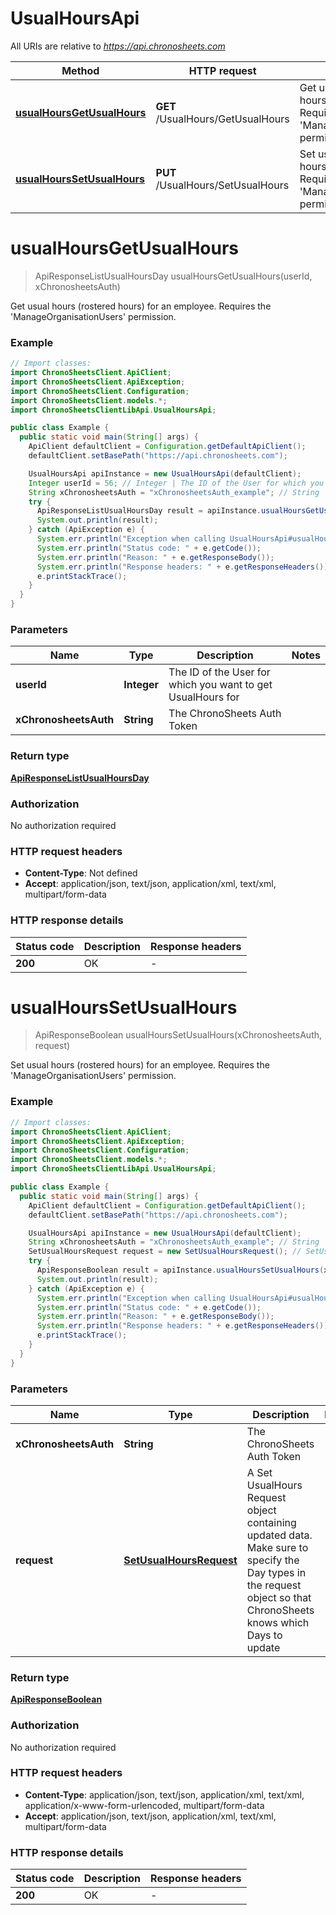 # UsualHoursApi

All URIs are relative to *https://api.chronosheets.com*

Method | HTTP request | Description
------------- | ------------- | -------------
[**usualHoursGetUsualHours**](UsualHoursApi.md#usualHoursGetUsualHours) | **GET** /UsualHours/GetUsualHours | Get usual hours (rostered hours) for an employee.  Requires the &#39;ManageOrganisationUsers&#39; permission.
[**usualHoursSetUsualHours**](UsualHoursApi.md#usualHoursSetUsualHours) | **PUT** /UsualHours/SetUsualHours | Set usual hours (rostered hours) for an employee.  Requires the &#39;ManageOrganisationUsers&#39; permission.


<a name="usualHoursGetUsualHours"></a>
# **usualHoursGetUsualHours**
> ApiResponseListUsualHoursDay usualHoursGetUsualHours(userId, xChronosheetsAuth)

Get usual hours (rostered hours) for an employee.  Requires the &#39;ManageOrganisationUsers&#39; permission.

### Example
```java
// Import classes:
import ChronoSheetsClient.ApiClient;
import ChronoSheetsClient.ApiException;
import ChronoSheetsClient.Configuration;
import ChronoSheetsClient.models.*;
import ChronoSheetsClientLibApi.UsualHoursApi;

public class Example {
  public static void main(String[] args) {
    ApiClient defaultClient = Configuration.getDefaultApiClient();
    defaultClient.setBasePath("https://api.chronosheets.com");

    UsualHoursApi apiInstance = new UsualHoursApi(defaultClient);
    Integer userId = 56; // Integer | The ID of the User for which you want to get UsualHours for
    String xChronosheetsAuth = "xChronosheetsAuth_example"; // String | The ChronoSheets Auth Token
    try {
      ApiResponseListUsualHoursDay result = apiInstance.usualHoursGetUsualHours(userId, xChronosheetsAuth);
      System.out.println(result);
    } catch (ApiException e) {
      System.err.println("Exception when calling UsualHoursApi#usualHoursGetUsualHours");
      System.err.println("Status code: " + e.getCode());
      System.err.println("Reason: " + e.getResponseBody());
      System.err.println("Response headers: " + e.getResponseHeaders());
      e.printStackTrace();
    }
  }
}
```

### Parameters

Name | Type | Description  | Notes
------------- | ------------- | ------------- | -------------
 **userId** | **Integer**| The ID of the User for which you want to get UsualHours for |
 **xChronosheetsAuth** | **String**| The ChronoSheets Auth Token |

### Return type

[**ApiResponseListUsualHoursDay**](ApiResponseListUsualHoursDay.md)

### Authorization

No authorization required

### HTTP request headers

 - **Content-Type**: Not defined
 - **Accept**: application/json, text/json, application/xml, text/xml, multipart/form-data

### HTTP response details
| Status code | Description | Response headers |
|-------------|-------------|------------------|
**200** | OK |  -  |

<a name="usualHoursSetUsualHours"></a>
# **usualHoursSetUsualHours**
> ApiResponseBoolean usualHoursSetUsualHours(xChronosheetsAuth, request)

Set usual hours (rostered hours) for an employee.  Requires the &#39;ManageOrganisationUsers&#39; permission.

### Example
```java
// Import classes:
import ChronoSheetsClient.ApiClient;
import ChronoSheetsClient.ApiException;
import ChronoSheetsClient.Configuration;
import ChronoSheetsClient.models.*;
import ChronoSheetsClientLibApi.UsualHoursApi;

public class Example {
  public static void main(String[] args) {
    ApiClient defaultClient = Configuration.getDefaultApiClient();
    defaultClient.setBasePath("https://api.chronosheets.com");

    UsualHoursApi apiInstance = new UsualHoursApi(defaultClient);
    String xChronosheetsAuth = "xChronosheetsAuth_example"; // String | The ChronoSheets Auth Token
    SetUsualHoursRequest request = new SetUsualHoursRequest(); // SetUsualHoursRequest | A Set UsualHours Request object containing updated data.  Make sure to specify the Day types in the request object so that ChronoSheets knows which Days to update
    try {
      ApiResponseBoolean result = apiInstance.usualHoursSetUsualHours(xChronosheetsAuth, request);
      System.out.println(result);
    } catch (ApiException e) {
      System.err.println("Exception when calling UsualHoursApi#usualHoursSetUsualHours");
      System.err.println("Status code: " + e.getCode());
      System.err.println("Reason: " + e.getResponseBody());
      System.err.println("Response headers: " + e.getResponseHeaders());
      e.printStackTrace();
    }
  }
}
```

### Parameters

Name | Type | Description  | Notes
------------- | ------------- | ------------- | -------------
 **xChronosheetsAuth** | **String**| The ChronoSheets Auth Token |
 **request** | [**SetUsualHoursRequest**](SetUsualHoursRequest.md)| A Set UsualHours Request object containing updated data.  Make sure to specify the Day types in the request object so that ChronoSheets knows which Days to update |

### Return type

[**ApiResponseBoolean**](ApiResponseBoolean.md)

### Authorization

No authorization required

### HTTP request headers

 - **Content-Type**: application/json, text/json, application/xml, text/xml, application/x-www-form-urlencoded, multipart/form-data
 - **Accept**: application/json, text/json, application/xml, text/xml, multipart/form-data

### HTTP response details
| Status code | Description | Response headers |
|-------------|-------------|------------------|
**200** | OK |  -  |

